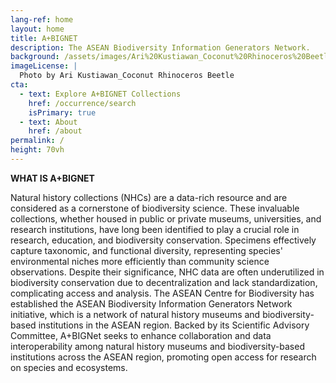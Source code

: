 ```yaml
---
lang-ref: home 
layout: home
title: A+BIGNET
description: The ASEAN Biodiversity Information Generators Network. 
background: /assets/images/Ari%20Kustiawan_Coconut%20Rhinoceros%20Beetle.jpg
imageLicense: |
  Photo by Ari Kustiawan_Coconut Rhinoceros Beetle
cta:
  - text: Explore A+BIGNET Collections
    href: /occurrence/search
    isPrimary: true
  - text: About
    href: /about
permalink: /
height: 70vh
---
```


<b>WHAT IS A+BIGNET</b>

Natural history collections (NHCs) are a data-rich resource and are considered as a cornerstone of biodiversity science. These invaluable collections, whether housed in public or private museums, universities, and research institutions, have long been identified to play a crucial role in research, education, and biodiversity conservation. Specimens effectively capture taxonomic, and functional diversity, representing species' environmental niches more efficiently than community science observations. Despite their significance, NHC data are often underutilized in biodiversity conservation due to decentralization and lack standardization, complicating access and analysis. The ASEAN Centre for Biodiversity has established the ASEAN Biodiversity Information Generators Network initiative, which is a network of natural history museums and biodiversity-based institutions in the ASEAN region.
Backed by its Scientific Advisory Committee, A+BIGNet seeks to enhance collaboration and data interoperability among natural history museums and biodiversity-based institutions across the ASEAN region, promoting open access for research on species and ecosystems.
